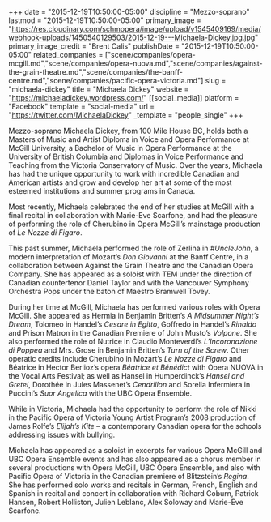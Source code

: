 +++
date = "2015-12-19T10:50:00-05:00"
discipline = "Mezzo-soprano"
lastmod = "2015-12-19T10:50:00-05:00"
primary_image = "https://res.cloudinary.com/schmopera/image/upload/v1545409169/media/webhook-uploads/1450540129503/2015-12-19---Michaela-Dickey.jpg.jpg"
primary_image_credit = "Brent Calis"
publishDate = "2015-12-19T10:50:00-05:00"
related_companies = ["scene/companies/opera-mcgill.md","scene/companies/opera-nuova.md","scene/companies/against-the-grain-theatre.md","scene/companies/the-banff-centre.md","scene/companies/pacific-opera-victoria.md"]
slug = "michaela-dickey"
title = "Michaela Dickey"
website = "https://michaeladickey.wordpress.com/"
[[social_media]]
platform = "Facebook"
template = "social-media"
url = "https://twitter.com/MichaelaDickey"
_template = "people_single"
+++

Mezzo-soprano Michaela Dickey, from 100 Mile House BC, holds both a Masters of Music and Artist Diploma in Voice and Opera Performance at McGill University, a Bachelor of Music in Opera Performance at the University of British Columbia and Diplomas in Voice Performance and Teaching from the Victoria Conservatory of Music. Over the years, Michaela has had the unique opportunity to work with incredible Canadian and American artists and grow and develop her art at some of the most esteemed institutions and summer programs in Canada.

Most recently, Michaela celebrated the end of her studies at McGill with a final recital in collaboration with Marie-Eve Scarfone, and had the pleasure of performing the role of Cherubino in Opera McGill’s mainstage production of *Le Nozze di Figaro*.

This past summer, Michaela performed the role of Zerlina in *#UncleJohn*, a modern interpretation of Mozart’s *Don Giovanni* at the Banff Centre, in a collaboration between Against the Grain Theatre and the Canadian Opera Company. She has appeared as a soloist with TEM under the direction of Canadian countertenor Daniel Taylor and with the Vancouver Symphony Orchestra Pops under the baton of Maestro Bramwell Tovey.

During her time at McGill, Michaela has performed various roles with Opera McGill. She appeared as Hermia in Benjamin Britten’s *A Midsummer Night’s Dream*, Tolomeo in Handel’s *Cesare in Egitto*, Goffredo in Handel’s *Rinaldo* and Prison Matron in the Canadian Premiere of John Musto’s *Volpone*. She also performed the role of Nutrice in Claudio Monteverdi’s *L’Incoronazione di Poppea* and Mrs. Grose in Benjamin Britten’s *Turn of the Screw*. Other operatic credits include Cherubino in Mozart’s *Le Nozze di Figaro* and Béatrice in Hector Berlioz’s opera *Béatrice et Bénédict* with Opera NUOVA in the Vocal Arts Festival; as well as Hansel in Humperdinck’s *Hansel and Gretel*, Dorothée in Jules Massenet’s *Cendrillon* and Sorella Infermiera in Puccini’s *Suor Angelica* with the UBC Opera Ensemble.

While in Victoria, Michaela had the opportunity to perform the role of Nikki in the Pacific Opera of Victoria Young Artist Program’s 2008 production of James Rolfe’s *Elijah’s Kite* – a contemporary Canadian opera for the schools addressing issues with bullying.

Michaela has appeared as a soloist in excerpts for various Opera McGill and UBC Opera Ensemble events and has also appeared as a chorus member in several productions with Opera McGill, UBC Opera Ensemble, and also with Pacific Opera of Victoria in the Canadian premiere of Blitzstein’s *Regina*.  She has performed solo works and recitals in German, French, English and Spanish in recital and concert in collaboration with Richard Coburn, Patrick Hansen, Robert Holliston, Julien Leblanc, Alex Soloway and Marie-Ève Scarfone.
